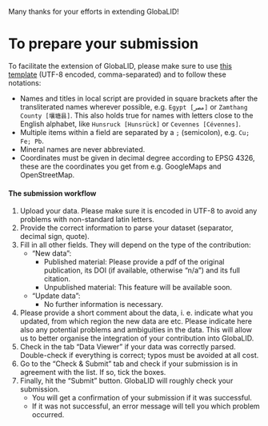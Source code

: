Many thanks for your efforts in extending GlobaLID!

# To prepare your submission

To facilitate the extension of GlobaLID, please make sure to use [this
template](../template_contribute.csv) (UTF-8 encoded, comma-separated)
and to follow these notations:

-   Names and titles in local script are provided in square brackets
    after the transliterated names wherever possible, e.g. `Egypt [مصر]`
    or `Zamthang County [壤塘县]`. This also holds true for names with
    letters close to the English alphabet, like `Hunsruck [Hunsrück]` or
    `Cevennes [Cévennes]`.
-   Multiple items within a field are separated by a `;` (semicolon),
    e.g. `Cu; Fe; Pb`.
-   Mineral names are never abbreviated.
-   Coordinates must be given in decimal degree according to EPSG 4326,
    these are the coordinates you get from e.g. GoogleMaps and
    OpenStreetMap.

#### The submission workflow

1.  Upload your data. Please make sure it is encoded in UTF-8 to avoid
    any problems with non-standard latin letters.
2.  Provide the correct information to parse your dataset (separator,
    decimal sign, quote).
3.  Fill in all other fields. They will depend on the type of the
    contribution:
    -   “New data”:
        -   Published material: Please provide a pdf of the original
            publication, its DOI (if available, otherwise “n/a”) and its
            full citation.
        -   Unpublished material: This feature will be available soon.
    -   “Update data”:
        -   No further information is necessary.
4.  Please provide a short comment about the data, i. e. indicate what
    you updated, from which region the new data are etc. Please indicate
    here also any potential problems and ambiguities in the data. This
    will allow us to better organise the integration of your
    contribution into GlobaLID.
5.  Check in the tab “Data Viewer” if your data was correctly parsed.
    Double-check if everything is correct; typos must be avoided at all
    cost.
6.  Go to the “Check & Submit” tab and check if your submission is in
    agreement with the list. If so, tick the boxes.
7.  Finally, hit the “Submit” button. GlobaLID will roughly check your
    submission.
    -   You will get a confirmation of your submission if it was
        successful.
    -   If it was not successful, an error message will tell you which
        problem occurred.
